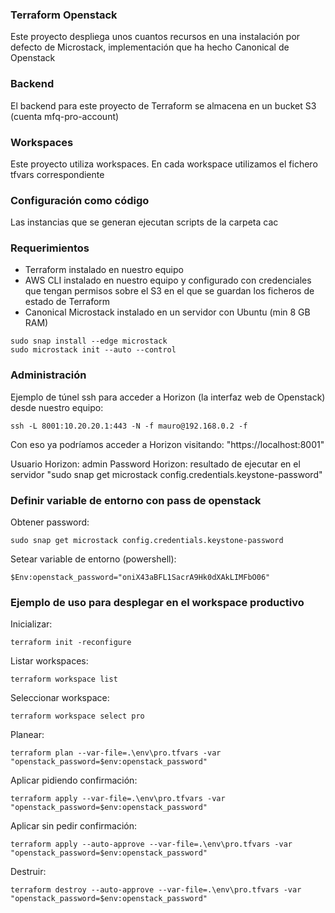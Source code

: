 ### Terraform Openstack

Este proyecto despliega unos cuantos recursos en una instalación por defecto de Microstack, implementación que ha hecho Canonical de Openstack

### Backend

El backend para este proyecto de Terraform se almacena en un bucket S3 (cuenta mfq-pro-account)

### Workspaces

Este proyecto utiliza workspaces. En cada workspace utilizamos el fichero tfvars correspondiente

### Configuración como código

Las instancias que se generan ejecutan scripts de la carpeta cac

### Requerimientos

- Terraform instalado en nuestro equipo
- AWS CLI instalado en nuestro equipo y configurado con credenciales que tengan permisos sobre el S3 en el que se guardan los ficheros de estado de Terraform
- Canonical Microstack instalado en un servidor con Ubuntu (min 8 GB RAM)
```
sudo snap install --edge microstack
sudo microstack init --auto --control
```

### Administración

Ejemplo de túnel ssh para acceder a Horizon (la interfaz web de Openstack) desde nuestro equipo:

```
ssh -L 8001:10.20.20.1:443 -N -f mauro@192.168.0.2 -f
```

Con eso ya podríamos acceder a Horizon visitando: "https://localhost:8001"

Usuario Horizon: admin
Password Horizon: resultado de ejecutar en el servidor "sudo snap get microstack config.credentials.keystone-password"

### Definir variable de entorno con pass de openstack

Obtener password:

```
sudo snap get microstack config.credentials.keystone-password
```

Setear variable de entorno (powershell):

```
$Env:openstack_password="oniX43aBFL1SacrA9Hk0dXAkLIMFbO06"
```


### Ejemplo de uso para desplegar en el workspace productivo

Inicializar:
```
terraform init -reconfigure
```
Listar workspaces:
```
terraform workspace list
```
Seleccionar workspace:
```
terraform workspace select pro
```
Planear:
```
terraform plan --var-file=.\env\pro.tfvars -var "openstack_password=$env:openstack_password"
```
Aplicar pidiendo confirmación:
```
terraform apply --var-file=.\env\pro.tfvars -var "openstack_password=$env:openstack_password"
```
Aplicar sin pedir confirmación:
```
terraform apply --auto-approve --var-file=.\env\pro.tfvars -var "openstack_password=$env:openstack_password"
```
Destruir:
```
terraform destroy --auto-approve --var-file=.\env\pro.tfvars -var "openstack_password=$env:openstack_password"
```
